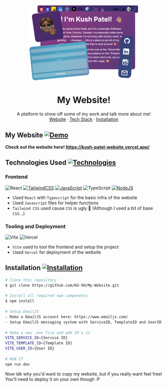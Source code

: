 <br />
<div align="center">
  <img src="https://raw.githubusercontent.com/KU-5H/My-Website/refs/heads/main/src/assets/myWebsiteLogo.png" alt="drawing" width="350"/>
  <h1>My Website!</h1>
  <p align="center">
    A platform to show off some of my work and talk more about me!
    <br />
    <a href="https://github.com/KU-5H/My-Website?tab=readme-ov-file#my-website-">Website</a>
    ·
    <a href="https://github.com/KU-5H/My-Website?tab=readme-ov-file#technologies-used-">Tech Stack</a>
    ·
    <a href="https://github.com/KU-5H/My-Website?tab=readme-ov-file#installation-">Installation</a>
  </p>
</div>

## My Website [![Demo](https://img.shields.io/badge/Demo-red)](https://github.com/KU-5H/My-Website?tab=readme-ov-file#my-website-)
**Check out the website here! https://kush-patel-website.vercel.app/**

## Technologies Used [![Technologies](https://img.shields.io/badge/Technologies-blue)](https://github.com/KU-5H/My-Website?tab=readme-ov-file#technologies-used-)

### Frontend
![React](https://img.shields.io/badge/react-%2320232a.svg?style=for-the-badge&logo=react&logoColor=%2361DAFB)
[![TailwindCSS](https://img.shields.io/badge/tailwindcss-%2338B2AC.svg?style=for-the-badge&logo=tailwind-css&logoColor=white)](https://tailwindcss.com/)
[![JavaScript](https://img.shields.io/badge/javascript-%23323330.svg?style=for-the-badge&logo=javascript&logoColor=%23F7DF1E)](https://developer.mozilla.org/en-US/docs/Web/JavaScript)
![TypeScript](https://img.shields.io/badge/typescript-%23007ACC.svg?style=for-the-badge&logo=typescript&logoColor=white)
[![NodeJS](https://img.shields.io/badge/node.js-6DA55F?style=for-the-badge&logo=node.js&logoColor=white)](https://nodejs.org/en)

- Used `React` with `Typescript` for the basic infra of the website
- Used `Javascript` files for helper functions
- `Tailwind CSS` used cause `CSS` is ugly 🤮 (Although I used a bit of base `CSS`...)

### Tooling and Deployment
![Vite](https://img.shields.io/badge/vite-%23646CFF.svg?style=for-the-badge&logo=vite&logoColor=white)
![Vercel](https://img.shields.io/badge/vercel-%23000000.svg?style=for-the-badge&logo=vercel&logoColor=white)

- `Vite` used to tool the frontend and setup the project
- Used `Vercel` for deployment of the website

## Installation [![Installation](https://img.shields.io/badge/Installation-purple)](https://github.com/KU-5H/My-Website?tab=readme-ov-file#installation-)
```bash
# Clone this repository
$ git clone https://github.com/KU-5H/My-Website.git

# Install all required npm components
$ npm install

# Setup EmailJS
- Make a EmailJS account here: https://www.emailjs.com/
- Setup EmailJS messaging system with ServiceID, TemplateID and UserID tokens

# Make a new .env file and add ID's in
VITE_SERVICE_ID={Service ID}
VITE_TEMPLATE_ID={Template ID}
VITE_USER_ID={User ID}

# RUN IT
npm run dev
```
Now idk why you'd want to copy my website, but if you really want feel free! You'll need to deploy it on your own though :P
